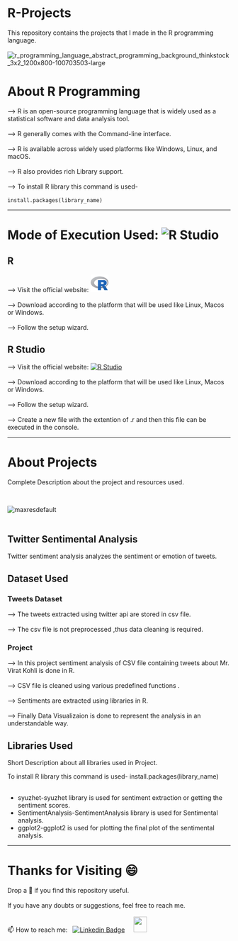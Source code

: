 # R-Projects
This repository contains the projects that I made in the R programming language.<br><br>
![r_programming_language_abstract_programming_background_thinkstock_3x2_1200x800-100703503-large](https://github.com/madhurimarawat/R-Projects/assets/105432776/9a06f25b-3fa1-42e1-84e9-aee50f167fe7)

# About R Programming

--> R is an open-source programming language that is widely used as a statistical software and data analysis tool.<br><br>
--> R generally comes with the Command-line interface.<br><br>
--> R is available across widely used platforms like Windows, Linux, and macOS.<br><br>
--> R also provides rich Library support.<br><br>
--> To install R library this command is used-<br>
```
install.packages(library_name)
```
---
# Mode of Execution Used:  <img src="https://logos-download.com/wp-content/uploads/2020/06/RStudio_Logo.png" title="R Studio" alt="R Studio" width="40" height="40">
<h2>R</h2>
--> Visit the official website: <a href="https://www.r-project.org/"> <img src="https://github.com/devicons/devicon/blob/master/icons/r/r-original.svg" title="R Language" alt="R" width="40" height="40"> </a> <br> <br>
--> Download according to the platform that will be used like Linux, Macos or Windows.<br><br>
--> Follow the setup wizard.<br>
<h2>R Studio</h2>
--> Visit the official website: <a href="https://www.rstudio.com/categories/rstudio-ide/"> <img src="https://logos-download.com/wp-content/uploads/2020/06/RStudio_Logo.png" title="R Studio" alt="R Studio" width="40" height="40"></a> <br> <br>
--> Download according to the platform that will be used like Linux, Macos or Windows.<br><br>
--> Follow the setup wizard.<br><br>
--> Create a new file with the extention of .r and then this file can be executed in the console.

---

# About Projects
<p>Complete Description about the project and resources used.</p><br>

![maxresdefault](https://github.com/madhurimarawat/R-Projects/assets/105432776/ca409533-8052-4f66-a814-43816ff0521c)
<br><br>
<h2>Twitter Sentimental Analysis</h2>
Twitter sentiment analysis analyzes the sentiment or emotion of tweets. <br>
<h2>Dataset Used</h2>
<h3>Tweets Dataset</h3>
--> The tweets extracted using twitter api are stored in csv file.<br> <br>
--> The csv file is not preprocessed ,thus data cleaning is required.<br>

<h3>Project</h3>
--> In this project sentiment analysis of CSV file containing tweets about Mr. Virat Kohli is done in R.<br> <br>
--> CSV file is cleaned using various predefined functions .<br> <br>
--> Sentiments are extracted using libraries in R. <br> <br>
--> Finally Data Visualizaion is done to represent the analysis in an understandable way.<br>

<h2>Libraries Used</h2>
<p>Short Description about all libraries used in Project.</p>
To install R library this command is used- install.packages(library_name) <br><br>
<ul>
<li>syuzhet-syuzhet library is used for sentiment extraction or getting the sentiment scores. </li>
  <li>SentimentAnalysis-SentimentAnalysis library is used for Sentimental analysis.</li>
  <li>ggplot2-ggplot2 is used for plotting the final plot of the sentimental analysis.</li>
</ul>

---

# Thanks for Visiting 😄

Drop a 🌟 if you find this repository useful.<br><br>
If you have any doubts or suggestions, feel free to reach me.<br><br>
📫 How to reach me:  &nbsp; [![Linkedin Badge](https://img.shields.io/badge/-madhurima-blue?style=flat&logo=Linkedin&logoColor=white)](https://www.linkedin.com/in/madhurima-rawat/) &nbsp; &nbsp;
<a href ="mailto:rawatmadhurima@gmail.com"><img src="https://www.freepnglogos.com/uploads/arrow-with-e-mail-logo-png-7.png" height=35 width=30 > </a>
